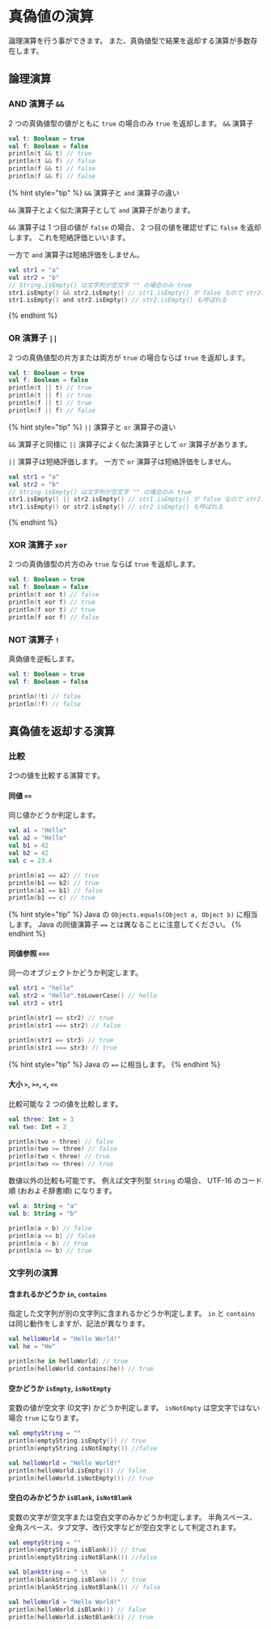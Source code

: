 # 真偽値の演算
論理演算を行う事ができます。
また、真偽値型で結果を返却する演算が多数存在します。

## 論理演算
### AND 演算子 `&&`
2 つの真偽値型の値がともに `true` の場合のみ `true` を返却します。
`&&` 演算子

```kotlin
val t: Boolean = true
val f: Boolean = false
println(t && t) // true
println(t && f) // false
println(f && t) // false
println(f && f) // false
```

{% hint style="tip" %}
`&&` 演算子と `and` 演算子の違い

`&&` 演算子とよく似た演算子として `and` 演算子があります。

`&&` 演算子は 1 つ目の値が `false` の場合、 2 つ目の値を確認せずに `false` を返却します。
これを短絡評価といいます。

一方で `and` 演算子は短絡評価をしません。

```kotlin
val str1 = "a"
val str2 = "b"
// String.isEmpty() は文字列が空文字 "" の場合のみ true
str1.isEmpty() && str2.isEmpty() // str1.isEmpty() が false なので str2.isEmpty() は呼ばれない
str1.isEmpty() and str2.isEmpty() // str2.isEmpty() も呼ばれる
```
{% endhint %}

### OR 演算子 `||`
2 つの真偽値型の片方または両方が `true` の場合ならば `true` を返却します。

```kotlin
val t: Boolean = true
val f: Boolean = false
println(t || t) // true
println(t || f) // true
println(f || t) // true
println(f || f) // false
```

{% hint style="tip" %}
`||` 演算子と `or` 演算子の違い

`&&` 演算子と同様に `||` 演算子によく似た演算子として `or` 演算子があります。

`||` 演算子は短絡評価します。
一方で `or` 演算子は短絡評価をしません。

```kotlin
val str1 = "a"
val str2 = "b"
// String.isEmpty() は文字列が空文字 "" の場合のみ true
str1.isEmpty() || str2.isEmpty() // str1.isEmpty() が false なので str2.isEmpty() は呼ばれない
str1.isEmpty() or str2.isEmpty() // str2.isEmpty() も呼ばれる
```
{% endhint %}

### XOR 演算子 `xor`
2 つの真偽値型の片方のみ `true` ならば `true` を返却します。

```kotlin
val t: Boolean = true
val f: Boolean = false
println(t xor t) // false
println(t xor f) // true
println(f xor t) // true
println(f xor f) // false
```

### NOT 演算子 `!`
真偽値を逆転します。
```kotlin
val t: Boolean = true
val f: Boolean = false

println(!t) // false
println(!f) // false
```

## 真偽値を返却する演算
### 比較
2つの値を比較する演算です。

#### 同値 `==`
同じ値かどうか判定します。

```Kotlin
val a1 = "Hello"
val a2 = "Hello"
val b1 = 42
val b2 = 42
val c = 23.4

println(a1 == a2) // true
println(b1 == b2) // true
println(a1 == b1) // false
println(b1 == c) // true
```

{% hint style="tip" %}
Java の `Objects.equals(Object a, Object b)` に相当します。
Java の同値演算子 `==` とは異なることに注意してください。
{% endhint %}

#### 同値参照 `===`
同一のオブジェクトかどうか判定します。

```kotlin
val str1 = "hello"
val str2 = "Hello".toLowerCase() // hello
val str3 = str1

println(str1 == str2) // true
println(str1 === str2) // false

println(str1 == str3) // true
println(str1 === str3) // true
```

{% hint style="tip" %}
Java の `==` に相当します。
{% endhint %}

#### 大小 `>`, `>=`, `<`, `<=`
比較可能な 2 つの値を比較します。

```kotlin
val three: Int = 3
val two: Int = 2

println(two > three) // false
println(two >= three) // false
println(two < three) // true
println(two <= three) // true
```

数値以外の比較も可能です。
例えば文字列型 `String` の場合、 UTF-16 のコード順 (おおよそ辞書順) になります。

```kotlin
val a: String = "a"
val b: String = "b"

println(a > b) // false
println(a >= b) // false
println(a < b) // true
println(a <= b) // true
```

### 文字列の演算
#### 含まれるかどうか `in`, `contains`
指定した文字列が別の文字列に含まれるかどうか判定します。
`in` と `contains` は同じ動作をしますが、記法が異なります。

```kotlin
val helloWorld = "Hello World!"
val he = "He"

println(he in helloWorld) // true
println(helloWorld.contains(he)) // true
```

#### 空かどうか `isEmpty`, `isNotEmpty`
変数の値が空文字 (0文字) かどうか判定します。
`isNotEmpty` は空文字ではない場合 `true` になります。

```kotlin
val emptyString = ""
println(emptyString.isEmpty()) // true
println(emptyString.isNotEmpty()) //false

val helloWorld = "Hello World!"
println(helloWorld.isEmpty()) // false
println(helloWorld.isNotEmpty()) // true
```

#### 空白のみかどうか `isBlank`, `isNotBlank`
変数の文字が空文字または空白文字のみかどうか判定します。
半角スペース、全角スペース、タブ文字、改行文字などが空白文字として判定されます。

```kotlin
val emptyString = ""
println(emptyString.isBlank()) // true
println(emptyString.isNotBlank()) //false

val blankString = " \t   \n    "
println(blankString.isBlank()) // true
println(blankString.isNotBlank()) // false

val helloWorld = "Hello World!"
println(helloWorld.isBlank()) // false
println(helloWorld.isNotBlank()) // true
```
